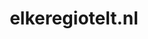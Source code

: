 ---
layout: post
title:  "elkeregiotelt.nl"
internal_url:  "/data/elkeregiotelt.nl.html"
categories: dutchgov
---